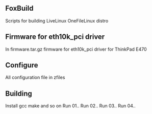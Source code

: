 ## FoxBuild
Scripts for building LiveLinux OneFileLinux distro

## Firmware for eth10k_pci driver

In firmware.tar.gz firmware for eth10k_pci driver for ThinkPad E470

## Configure
All configuration file in zfiles

## Building
Install gcc make and so on
Run 01..
Run 02..
Run 03..
Run 04..
